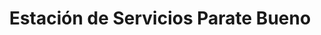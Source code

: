 ---
title: "Estación de Servicios Parate Bueno"
url: /caracas/estacion-de-servicios-parate-bueno-av-intercomunal-de-antimano/
shop: Lebensmittel
---